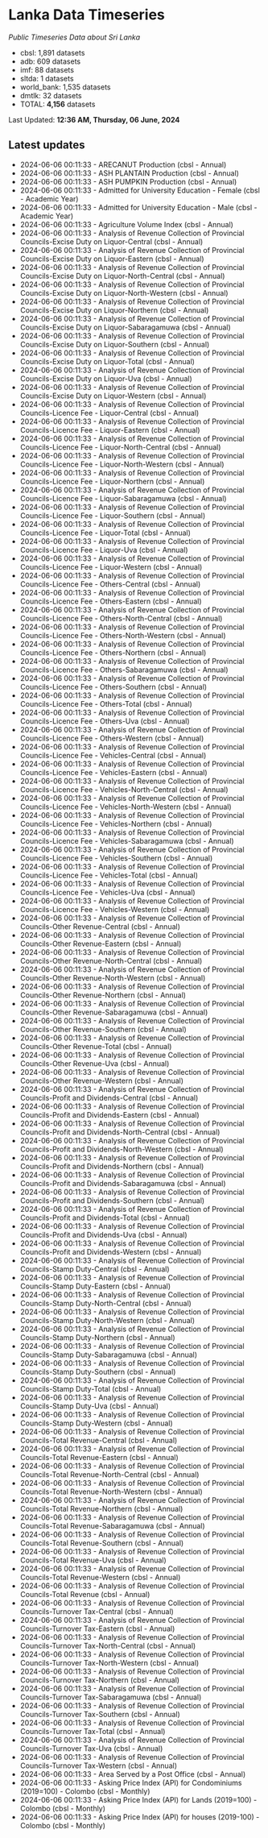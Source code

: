 # Lanka Data Timeseries
*Public Timeseries Data about Sri Lanka*

* cbsl: 1,891 datasets
* adb: 609 datasets
* imf: 88 datasets
* sltda: 1 datasets
* world_bank: 1,535 datasets
* dmtlk: 32 datasets
* TOTAL: **4,156** datasets

Last Updated: **12:36 AM, Thursday, 06 June, 2024**

## Latest updates

* 2024-06-06 00:11:33 - ARECANUT Production (cbsl - Annual)
* 2024-06-06 00:11:33 - ASH PLANTAIN Production (cbsl - Annual)
* 2024-06-06 00:11:33 - ASH PUMPKIN Production (cbsl - Annual)
* 2024-06-06 00:11:33 - Admitted for University Education - Female (cbsl - Academic Year)
* 2024-06-06 00:11:33 - Admitted for University Education - Male (cbsl - Academic Year)
* 2024-06-06 00:11:33 - Agriculture Volume Index (cbsl - Annual)
* 2024-06-06 00:11:33 - Analysis of Revenue Collection of Provincial Councils-Excise Duty on Liquor-Central (cbsl - Annual)
* 2024-06-06 00:11:33 - Analysis of Revenue Collection of Provincial Councils-Excise Duty on Liquor-Eastern (cbsl - Annual)
* 2024-06-06 00:11:33 - Analysis of Revenue Collection of Provincial Councils-Excise Duty on Liquor-North-Central (cbsl - Annual)
* 2024-06-06 00:11:33 - Analysis of Revenue Collection of Provincial Councils-Excise Duty on Liquor-North-Western (cbsl - Annual)
* 2024-06-06 00:11:33 - Analysis of Revenue Collection of Provincial Councils-Excise Duty on Liquor-Northern (cbsl - Annual)
* 2024-06-06 00:11:33 - Analysis of Revenue Collection of Provincial Councils-Excise Duty on Liquor-Sabaragamuwa (cbsl - Annual)
* 2024-06-06 00:11:33 - Analysis of Revenue Collection of Provincial Councils-Excise Duty on Liquor-Southern (cbsl - Annual)
* 2024-06-06 00:11:33 - Analysis of Revenue Collection of Provincial Councils-Excise Duty on Liquor-Total (cbsl - Annual)
* 2024-06-06 00:11:33 - Analysis of Revenue Collection of Provincial Councils-Excise Duty on Liquor-Uva (cbsl - Annual)
* 2024-06-06 00:11:33 - Analysis of Revenue Collection of Provincial Councils-Excise Duty on Liquor-Western (cbsl - Annual)
* 2024-06-06 00:11:33 - Analysis of Revenue Collection of Provincial Councils-Licence Fee - Liquor-Central (cbsl - Annual)
* 2024-06-06 00:11:33 - Analysis of Revenue Collection of Provincial Councils-Licence Fee - Liquor-Eastern (cbsl - Annual)
* 2024-06-06 00:11:33 - Analysis of Revenue Collection of Provincial Councils-Licence Fee - Liquor-North-Central (cbsl - Annual)
* 2024-06-06 00:11:33 - Analysis of Revenue Collection of Provincial Councils-Licence Fee - Liquor-North-Western (cbsl - Annual)
* 2024-06-06 00:11:33 - Analysis of Revenue Collection of Provincial Councils-Licence Fee - Liquor-Northern (cbsl - Annual)
* 2024-06-06 00:11:33 - Analysis of Revenue Collection of Provincial Councils-Licence Fee - Liquor-Sabaragamuwa (cbsl - Annual)
* 2024-06-06 00:11:33 - Analysis of Revenue Collection of Provincial Councils-Licence Fee - Liquor-Southern (cbsl - Annual)
* 2024-06-06 00:11:33 - Analysis of Revenue Collection of Provincial Councils-Licence Fee - Liquor-Total (cbsl - Annual)
* 2024-06-06 00:11:33 - Analysis of Revenue Collection of Provincial Councils-Licence Fee - Liquor-Uva (cbsl - Annual)
* 2024-06-06 00:11:33 - Analysis of Revenue Collection of Provincial Councils-Licence Fee - Liquor-Western (cbsl - Annual)
* 2024-06-06 00:11:33 - Analysis of Revenue Collection of Provincial Councils-Licence Fee - Others-Central (cbsl - Annual)
* 2024-06-06 00:11:33 - Analysis of Revenue Collection of Provincial Councils-Licence Fee - Others-Eastern (cbsl - Annual)
* 2024-06-06 00:11:33 - Analysis of Revenue Collection of Provincial Councils-Licence Fee - Others-North-Central (cbsl - Annual)
* 2024-06-06 00:11:33 - Analysis of Revenue Collection of Provincial Councils-Licence Fee - Others-North-Western (cbsl - Annual)
* 2024-06-06 00:11:33 - Analysis of Revenue Collection of Provincial Councils-Licence Fee - Others-Northern (cbsl - Annual)
* 2024-06-06 00:11:33 - Analysis of Revenue Collection of Provincial Councils-Licence Fee - Others-Sabaragamuwa (cbsl - Annual)
* 2024-06-06 00:11:33 - Analysis of Revenue Collection of Provincial Councils-Licence Fee - Others-Southern (cbsl - Annual)
* 2024-06-06 00:11:33 - Analysis of Revenue Collection of Provincial Councils-Licence Fee - Others-Total (cbsl - Annual)
* 2024-06-06 00:11:33 - Analysis of Revenue Collection of Provincial Councils-Licence Fee - Others-Uva (cbsl - Annual)
* 2024-06-06 00:11:33 - Analysis of Revenue Collection of Provincial Councils-Licence Fee - Others-Western (cbsl - Annual)
* 2024-06-06 00:11:33 - Analysis of Revenue Collection of Provincial Councils-Licence Fee - Vehicles-Central (cbsl - Annual)
* 2024-06-06 00:11:33 - Analysis of Revenue Collection of Provincial Councils-Licence Fee - Vehicles-Eastern (cbsl - Annual)
* 2024-06-06 00:11:33 - Analysis of Revenue Collection of Provincial Councils-Licence Fee - Vehicles-North-Central (cbsl - Annual)
* 2024-06-06 00:11:33 - Analysis of Revenue Collection of Provincial Councils-Licence Fee - Vehicles-North-Western (cbsl - Annual)
* 2024-06-06 00:11:33 - Analysis of Revenue Collection of Provincial Councils-Licence Fee - Vehicles-Northern (cbsl - Annual)
* 2024-06-06 00:11:33 - Analysis of Revenue Collection of Provincial Councils-Licence Fee - Vehicles-Sabaragamuwa (cbsl - Annual)
* 2024-06-06 00:11:33 - Analysis of Revenue Collection of Provincial Councils-Licence Fee - Vehicles-Southern (cbsl - Annual)
* 2024-06-06 00:11:33 - Analysis of Revenue Collection of Provincial Councils-Licence Fee - Vehicles-Total (cbsl - Annual)
* 2024-06-06 00:11:33 - Analysis of Revenue Collection of Provincial Councils-Licence Fee - Vehicles-Uva (cbsl - Annual)
* 2024-06-06 00:11:33 - Analysis of Revenue Collection of Provincial Councils-Licence Fee - Vehicles-Western (cbsl - Annual)
* 2024-06-06 00:11:33 - Analysis of Revenue Collection of Provincial Councils-Other Revenue-Central (cbsl - Annual)
* 2024-06-06 00:11:33 - Analysis of Revenue Collection of Provincial Councils-Other Revenue-Eastern (cbsl - Annual)
* 2024-06-06 00:11:33 - Analysis of Revenue Collection of Provincial Councils-Other Revenue-North-Central (cbsl - Annual)
* 2024-06-06 00:11:33 - Analysis of Revenue Collection of Provincial Councils-Other Revenue-North-Western (cbsl - Annual)
* 2024-06-06 00:11:33 - Analysis of Revenue Collection of Provincial Councils-Other Revenue-Northern (cbsl - Annual)
* 2024-06-06 00:11:33 - Analysis of Revenue Collection of Provincial Councils-Other Revenue-Sabaragamuwa (cbsl - Annual)
* 2024-06-06 00:11:33 - Analysis of Revenue Collection of Provincial Councils-Other Revenue-Southern (cbsl - Annual)
* 2024-06-06 00:11:33 - Analysis of Revenue Collection of Provincial Councils-Other Revenue-Total (cbsl - Annual)
* 2024-06-06 00:11:33 - Analysis of Revenue Collection of Provincial Councils-Other Revenue-Uva (cbsl - Annual)
* 2024-06-06 00:11:33 - Analysis of Revenue Collection of Provincial Councils-Other Revenue-Western (cbsl - Annual)
* 2024-06-06 00:11:33 - Analysis of Revenue Collection of Provincial Councils-Profit and Dividends-Central (cbsl - Annual)
* 2024-06-06 00:11:33 - Analysis of Revenue Collection of Provincial Councils-Profit and Dividends-Eastern (cbsl - Annual)
* 2024-06-06 00:11:33 - Analysis of Revenue Collection of Provincial Councils-Profit and Dividends-North-Central (cbsl - Annual)
* 2024-06-06 00:11:33 - Analysis of Revenue Collection of Provincial Councils-Profit and Dividends-North-Western (cbsl - Annual)
* 2024-06-06 00:11:33 - Analysis of Revenue Collection of Provincial Councils-Profit and Dividends-Northern (cbsl - Annual)
* 2024-06-06 00:11:33 - Analysis of Revenue Collection of Provincial Councils-Profit and Dividends-Sabaragamuwa (cbsl - Annual)
* 2024-06-06 00:11:33 - Analysis of Revenue Collection of Provincial Councils-Profit and Dividends-Southern (cbsl - Annual)
* 2024-06-06 00:11:33 - Analysis of Revenue Collection of Provincial Councils-Profit and Dividends-Total (cbsl - Annual)
* 2024-06-06 00:11:33 - Analysis of Revenue Collection of Provincial Councils-Profit and Dividends-Uva (cbsl - Annual)
* 2024-06-06 00:11:33 - Analysis of Revenue Collection of Provincial Councils-Profit and Dividends-Western (cbsl - Annual)
* 2024-06-06 00:11:33 - Analysis of Revenue Collection of Provincial Councils-Stamp Duty-Central (cbsl - Annual)
* 2024-06-06 00:11:33 - Analysis of Revenue Collection of Provincial Councils-Stamp Duty-Eastern (cbsl - Annual)
* 2024-06-06 00:11:33 - Analysis of Revenue Collection of Provincial Councils-Stamp Duty-North-Central (cbsl - Annual)
* 2024-06-06 00:11:33 - Analysis of Revenue Collection of Provincial Councils-Stamp Duty-North-Western (cbsl - Annual)
* 2024-06-06 00:11:33 - Analysis of Revenue Collection of Provincial Councils-Stamp Duty-Northern (cbsl - Annual)
* 2024-06-06 00:11:33 - Analysis of Revenue Collection of Provincial Councils-Stamp Duty-Sabaragamuwa (cbsl - Annual)
* 2024-06-06 00:11:33 - Analysis of Revenue Collection of Provincial Councils-Stamp Duty-Southern (cbsl - Annual)
* 2024-06-06 00:11:33 - Analysis of Revenue Collection of Provincial Councils-Stamp Duty-Total (cbsl - Annual)
* 2024-06-06 00:11:33 - Analysis of Revenue Collection of Provincial Councils-Stamp Duty-Uva (cbsl - Annual)
* 2024-06-06 00:11:33 - Analysis of Revenue Collection of Provincial Councils-Stamp Duty-Western (cbsl - Annual)
* 2024-06-06 00:11:33 - Analysis of Revenue Collection of Provincial Councils-Total Revenue-Central (cbsl - Annual)
* 2024-06-06 00:11:33 - Analysis of Revenue Collection of Provincial Councils-Total Revenue-Eastern (cbsl - Annual)
* 2024-06-06 00:11:33 - Analysis of Revenue Collection of Provincial Councils-Total Revenue-North-Central (cbsl - Annual)
* 2024-06-06 00:11:33 - Analysis of Revenue Collection of Provincial Councils-Total Revenue-North-Western (cbsl - Annual)
* 2024-06-06 00:11:33 - Analysis of Revenue Collection of Provincial Councils-Total Revenue-Northern (cbsl - Annual)
* 2024-06-06 00:11:33 - Analysis of Revenue Collection of Provincial Councils-Total Revenue-Sabaragamuwa (cbsl - Annual)
* 2024-06-06 00:11:33 - Analysis of Revenue Collection of Provincial Councils-Total Revenue-Southern (cbsl - Annual)
* 2024-06-06 00:11:33 - Analysis of Revenue Collection of Provincial Councils-Total Revenue-Uva (cbsl - Annual)
* 2024-06-06 00:11:33 - Analysis of Revenue Collection of Provincial Councils-Total Revenue-Western (cbsl - Annual)
* 2024-06-06 00:11:33 - Analysis of Revenue Collection of Provincial Councils-Total Revenue (cbsl - Annual)
* 2024-06-06 00:11:33 - Analysis of Revenue Collection of Provincial Councils-Turnover Tax-Central (cbsl - Annual)
* 2024-06-06 00:11:33 - Analysis of Revenue Collection of Provincial Councils-Turnover Tax-Eastern (cbsl - Annual)
* 2024-06-06 00:11:33 - Analysis of Revenue Collection of Provincial Councils-Turnover Tax-North-Central (cbsl - Annual)
* 2024-06-06 00:11:33 - Analysis of Revenue Collection of Provincial Councils-Turnover Tax-North-Western (cbsl - Annual)
* 2024-06-06 00:11:33 - Analysis of Revenue Collection of Provincial Councils-Turnover Tax-Northern (cbsl - Annual)
* 2024-06-06 00:11:33 - Analysis of Revenue Collection of Provincial Councils-Turnover Tax-Sabaragamuwa (cbsl - Annual)
* 2024-06-06 00:11:33 - Analysis of Revenue Collection of Provincial Councils-Turnover Tax-Southern (cbsl - Annual)
* 2024-06-06 00:11:33 - Analysis of Revenue Collection of Provincial Councils-Turnover Tax-Total (cbsl - Annual)
* 2024-06-06 00:11:33 - Analysis of Revenue Collection of Provincial Councils-Turnover Tax-Uva (cbsl - Annual)
* 2024-06-06 00:11:33 - Analysis of Revenue Collection of Provincial Councils-Turnover Tax-Western (cbsl - Annual)
* 2024-06-06 00:11:33 - Area Served by a Post Office (cbsl - Annual)
* 2024-06-06 00:11:33 - Asking Price Index (API) for Condominiums (2019=100) - Colombo (cbsl - Monthly)
* 2024-06-06 00:11:33 - Asking Price Index (API) for Lands (2019=100) - Colombo (cbsl - Monthly)
* 2024-06-06 00:11:33 - Asking Price Index (API) for houses (2019-100) - Colombo (cbsl - Monthly)